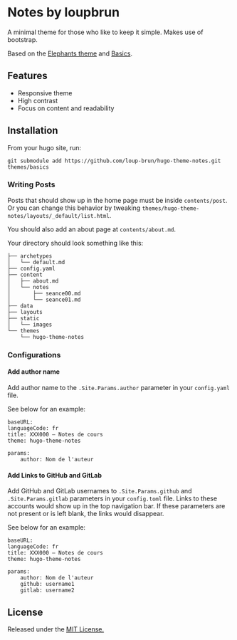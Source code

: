 # Notes by loupbrun

A minimal theme for those who like to keep it simple. Makes use of bootstrap.

Based on the [Elephants theme](https://themes.gohugo.io/elephants/) and [Basics](https://github.com/arjunkrishnababu96/basics).

## Features

* Responsive theme
* High contrast
* Focus on content and readability

## Installation

From your hugo site, run:
```
git submodule add https://github.com/loup-brun/hugo-theme-notes.git themes/basics
```

### Writing Posts

Posts that should show up in the home page must be inside `contents/post`. Or you can change this behavior by tweaking `themes/hugo-theme-notes/layouts/_default/list.html`.

You should also add an about page at `contents/about.md`.

Your directory should look something like this:
```
├── archetypes
│   └── default.md
├── config.yaml
├── content
│   ├── about.md
│   └── notes
│       ├── seance00.md
│       └── seance01.md
├── data
├── layouts
├── static
│   └── images
└── themes
    └── hugo-theme-notes
```


### Configurations

#### Add author name

Add author name to the `.Site.Params.author` parameter in your `config.yaml` file.

See below for an example:
```
baseURL: 
languageCode: fr
title: XXX000 – Notes de cours
theme: hugo-theme-notes

params:
    author: Nom de l'auteur
```

#### Add Links to GitHub and GitLab

Add GitHub and GitLab usernames to `.Site.Params.github` and `.Site.Params.gitlab` parameters in your `config.toml` file. Links to these accounts would show up in the top navigation bar. If these parameters are not present or is left blank, the links would disappear.

See below for an example:
```
baseURL:
languageCode: fr
title: XXX000 – Notes de cours
theme: hugo-theme-notes

params:
    author: Nom de l'auteur
    github: username1
    gitlab: username2
```


## License

Released under the [MIT License.](https://github.com/loup-brun/hugo-theme-notes/blob/master/LICENSE.md)
